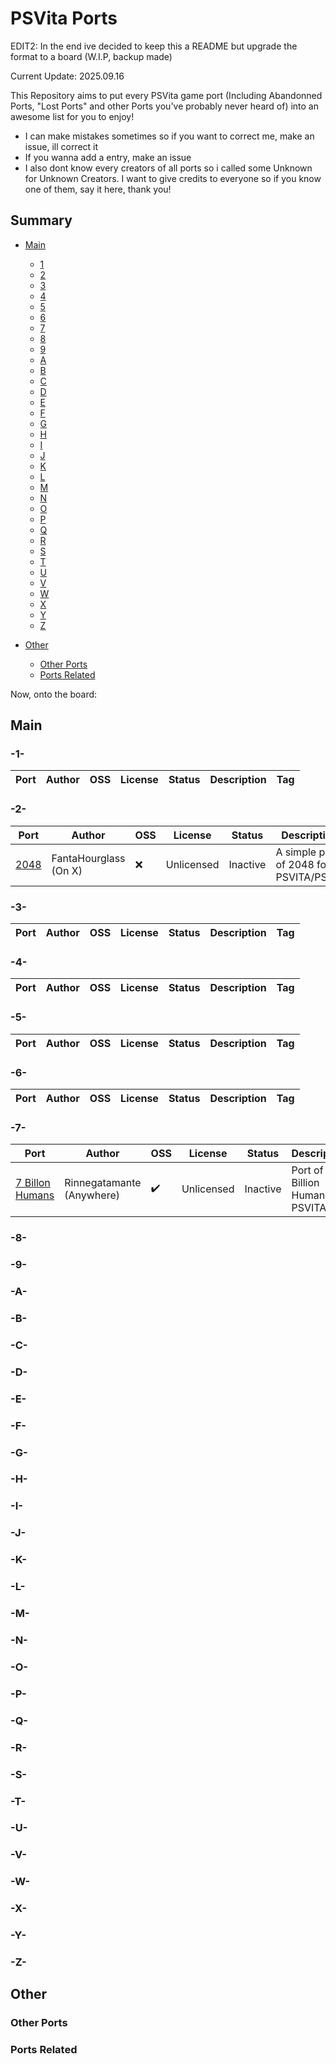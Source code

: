 # PSVita Ports

EDIT2: In the end ive decided to keep this a README but upgrade the format to a board (W.I.P, backup made)

Current Update: 2025.09.16

This Repository aims to put every PSVita game port (Including Abandonned Ports, "Lost Ports" and other Ports you've probably never heard of) into an awesome list for you to enjoy!                                                                                                                                                                        

- I can make mistakes sometimes so if you want to correct me, make an issue, ill correct it                                                                                   
- If you wanna add a entry, make an issue                                                                                                                          
- I also dont know every creators of all ports so i called some Unknown for Unknown Creators. I want to give credits to everyone so if you know one of them, say it here, thank you! 

## Summary

- [Main](#main)
	- [1](#-1-)
	- [2](#-2-)
	- [3](#-3-)
	- [4](#-4-)
	- [5](#-5-)
	- [6](#-6-)
	- [7](#-7-)
	- [8](#-8-)
	- [9](#-9-)
	- [A](#-A-)
	- [B](#-B-)
	- [C](#-C-)
	- [D](#-D-)
	- [E](#-E-)
	- [F](#-F-)
	- [G](#-G-)
	- [H](#-H-)
	- [I](#-I-)
	- [J](#-J-)
	- [K](#-K-)
	- [L](#-L-)
	- [M](#-M-)
	- [N](#-N-)
	- [O](#-O-)
	- [P](#-P-)
	- [Q](#-Q-)
	- [R](#-R-)
	- [S](#-S-)
	- [T](#-T-)
	- [U](#-U-)
	- [V](#-V-)
	- [W](#-W-)
	- [X](#-X-)
	- [Y](#-Y-)
	- [Z](#-Z-)

- [Other](#other)
	- [Other Ports](#other-ports)
	- [Ports Related](#ports-related)

Now, onto the board:


## Main

### -1-

| Port                                                            | Author                   | OSS                | License          | Status             | Description      | Tag                                |
| --------------------------------------------------------------- | ------------------------ | ------------------ | ---------------- | ------------------ | ---------------- | ---------------------------------- |

### -2-

| Port                                                            | Author                   | OSS                | License          | Status             | Description      | Tag                                |
| --------------------------------------------------------------- | ------------------------ | ------------------ | ---------------- | ------------------ | ---------------- | ---------------------------------- |
| [2048](https://www.rinnegatamante.eu/vitadb/#/info/424)         | FantaHourglass (On X)    | :x:                | Unlicensed       | Inactive           | A simple port of 2048 for PSVITA/PSTV.      | Port                               |

### -3-

| Port                                                            | Author                   | OSS                | License          | Status             | Description      | Tag                                |
| --------------------------------------------------------------- | ------------------------ | ------------------ | ---------------- | ------------------ | ---------------- | ---------------------------------- |

### -4-

| Port                                                            | Author                   | OSS                | License          | Status             | Description      | Tag                                |
| --------------------------------------------------------------- | ------------------------ | ------------------ | ---------------- | ------------------ | ---------------- | ---------------------------------- |

### -5-

| Port                                                            | Author                   | OSS                | License          | Status             | Description      | Tag                                |
| --------------------------------------------------------------- | ------------------------ | ------------------ | ---------------- | ------------------ | ---------------- | ---------------------------------- |

### -6-

| Port                                                            | Author                   | OSS                | License          | Status             | Description      | Tag                                |
| --------------------------------------------------------------- | ------------------------ | ------------------ | ---------------- | ------------------ | ---------------- | ---------------------------------- |

### -7-

| Port                                                            | Author                   | OSS                | License          | Status             | Description      | Tag                                |
| --------------------------------------------------------------- | ------------------------ | ------------------ | ---------------- | ------------------ | ---------------- | ---------------------------------- |
| [7 Billon Humans](https://github.com/Rinnegatamante/seven-vita)                                                            | Rinnegatamante (Anywhere)                   | :heavy_check_mark:               | Unlicensed         | Inactive             | Port of 7 Billion Humans for PSVITA.       | Port                               |

### -8-



### -9-



### -A-



### -B-



### -C-



### -D-



### -E-



### -F-



### -G-



### -H-



### -I-



### -J-



### -K-



### -L-



### -M-



### -N-



### -O-



### -P-



### -Q-



### -R-



### -S-



### -T-



### -U-



### -V-



### -W-



### -X-



### -Y-



### -Z-



## Other

### Other Ports



### Ports Related















